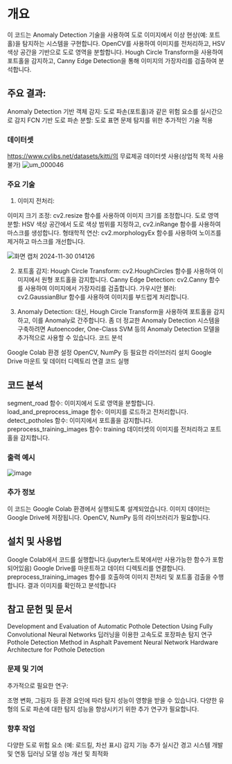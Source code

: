 # 개요
이 코드는 Anomaly Detection 기술을 사용하여 도로 이미지에서 이상 현상(예: 포트홀)을 탐지하는 시스템을 구현합니다. OpenCV를 사용하여 이미지를 전처리하고, HSV 색상 공간을 기반으로 도로 영역을 분할합니다. Hough Circle Transform을 사용하여 포트홀을 감지하고, Canny Edge Detection을 통해 이미지의 가장자리를 검출하여 분석합니다.

## 주요 결과:
Anomaly Detection 기반 객체 감지: 도로 파손(포트홀)과 같은 위험 요소를 실시간으로 감지
FCN 기반 도로 파손 분할: 도로 표면 문제 탐지를 위한 추가적인 기술 적용

### 데이터셋 
https://www.cvlibs.net/datasets/kitti/의 무료제공 데이터셋 사용(상업적 목적 사용불가)
![um_000046](https://github.com/user-attachments/assets/601e9c8e-5671-42f0-8305-611013723bbd)


### 주요 기술
1. 이미지 전처리:

이미지 크기 조정: cv2.resize 함수를 사용하여 이미지 크기를 조정합니다.
도로 영역 분할: HSV 색상 공간에서 도로 색상 범위를 지정하고, cv2.inRange 함수를 사용하여 마스크를 생성합니다.
형태학적 연산: cv2.morphologyEx 함수를 사용하여 노이즈를 제거하고 마스크를 개선합니다.

![화면 캡처 2024-11-30 014126](https://github.com/user-attachments/assets/423ef222-514a-4933-8aad-d02d3a97b47e)



2. 포트홀 감지:
Hough Circle Transform: cv2.HoughCircles 함수를 사용하여 이미지에서 원형 포트홀을 감지합니다.
Canny Edge Detection: cv2.Canny 함수를 사용하여 이미지에서 가장자리를 검출합니다.
가우시안 블러: cv2.GaussianBlur 함수를 사용하여 이미지를 부드럽게 처리합니다.

3. Anomaly Detection:
대신, Hough Circle Transform을 사용하여 포트홀을 감지하고, 이를 Anomaly로 간주합니다.
좀 더 정교한 Anomaly Detection 시스템을 구축하려면 Autoencoder, One-Class SVM 등의 Anomaly Detection 모델을 추가적으로 사용할 수 있습니다.
코드 분석

Google Colab 환경 설정
OpenCV, NumPy 등 필요한 라이브러리 설치
Google Drive 마운트 및 데이터 디렉토리 연결
코드 실행

## 코드 분석
segment_road 함수: 이미지에서 도로 영역을 분할합니다.
load_and_preprocess_image 함수: 이미지를 로드하고 전처리합니다.
detect_potholes 함수: 이미지에서 포트홀을 감지합니다.
preprocess_training_images 함수: training 데이터셋의 이미지를 전처리하고 포트홀을 감지합니다.

### 출력 예시
![image](https://github.com/user-attachments/assets/b77ccd39-90ee-4b7f-8f57-867d38ccb575)

### 추가 정보
이 코드는 Google Colab 환경에서 실행되도록 설계되었습니다.
이미지 데이터는 Google Drive에 저장됩니다.
OpenCV, NumPy 등의 라이브러리가 필요합니다.

## 설치 및 사용법
Google Colab에서 코드를 실행합니다.(jupyter노트북에서만 사용가능한 함수가 포함되어있음)
Google Drive를 마운트하고 데이터 디렉토리를 연결합니다.
preprocess_training_images 함수를 호출하여 이미지 전처리 및 포트홀 검출을 수행합니다.
결과 이미지를 확인하고 분석합니다

## 참고 문헌 및 문서
Development and Evaluation of Automatic Pothole Detection Using Fully Convolutional Neural Networks
딥러닝을 이용한 고속도로 포장파손 탐지 연구
Pothole Detection Method in Asphalt Pavement
Neural Network Hardware Architecture for Pothole Detection

### 문제 및 기여
추가적으로 필요한 연구:

조명 변화, 그림자 등 환경 요인에 따라 탐지 성능이 영향을 받을 수 있습니다.
다양한 유형의 도로 파손에 대한 탐지 성능을 향상시키기 위한 추가 연구가 필요합니다.

### 향후 작업
다양한 도로 위험 요소 (예: 로드킬, 차선 표시) 감지 기능 추가
실시간 경고 시스템 개발 및 연동
딥러닝 모델 성능 개선 및 최적화
